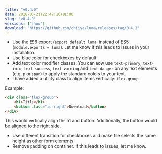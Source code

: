 ```yaml
---
title: "v0.4.0"
date: 2018-03-21T22:47:10+01:00
slug: "v0-4-0"
versions: ["show"]
download: "https://github.com/chiiya/luma/releases/tag/0.4.1"
---
```


- Use the ES6 export (`export default luma`) instead of ES5 (`module.exports = luma`). Let me know if this leads to 
issues in your installation.
- Use blue color for checkboxes by default
- Add text color modifier classes. You can now use `text-primary`, `text-info`, `text-success`, `text-warning` and
`text-danger` on any text elements (e.g. `p` or `span`) to apply the standard colors to your text.
- I have added a utility class to align items vertically: `flex-group`. 

Example:
```html
<div class="flex-group">
    <h1>Title</h1>
    <button class="is-right">Download</button>
</div>
```

This would vertically align the h1 and button. Additionally, the button would be aligned to the right side.

- Use different transition for checkboxes and make file selects the same height as other form elements
- Remove padding on container. If this leads to issues, let me know.